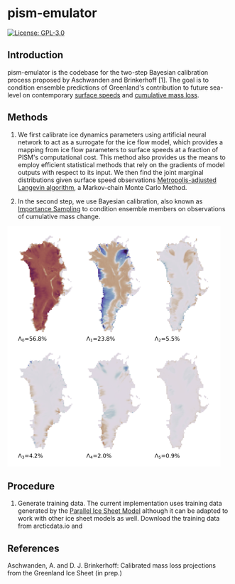# pism-emulator

[![License: GPL-3.0](https://img.shields.io:/github/license/pism/pism-emulator)](https://opensource.org/licenses/GPL-3.0)

## Introduction

pism-emulator is the codebase for the two-step Bayesian calibration process proposed by Aschwanden and Brinkerhoff [1]. The goal is to condition ensemble predictions of Greenland's contribution to future sea-level on contemporary [surface speeds](https://nsidc.org/data/nsidc-0478) and [cumulative mass loss](http://imbie.org).

## Methods

1. We first calibrate ice dynamics parameters using artificial neural network to act as a surrogate for the ice flow model, which provides a mapping from ice flow parameters to surface speeds at a fraction of PISM's computational cost. This method also provides us the means to employ efficient statistical methods that rely on the gradients of model outputs with respect to its input. We then find the joint marginal distributions given surface speed observations [Metropolis-adjusted Langevin algorithm](https://en.wikipedia.org/wiki/Metropolis-adjusted_Langevin_algorithm), a Markov-chain Monte Carlo Method.

2. In the second step, we use Bayesian calibration, also known as [Importance Sampling](https://en.wikipedia.org/wiki/Importance_sampling) to condition ensemble members on observations of cumulative mass change.

![The first six eigen-glaciers](https://github.com/pism/pism-emulator/blob/master/images/eigenglaciers.png)

## Procedure

1. Generate training data. The current implementation uses training data generated by the [Parallel Ice Sheet Model](https://pism.io) although it can be adapted to work with other ice sheet models as well. Download the training data from arcticdata.io and




## References

Aschwanden, A. and D. J. Brinkerhoff: Calibrated mass loss projections from the Greenland Ice Sheet (in prep.)
